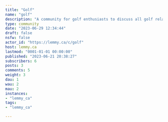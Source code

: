 ```yaml
---
title: "Golf" 
name: "golf"
description: "A community for golf enthusiasts to discuss all golf related things amateur and professional.Please keep the discourse respectful and free of hate and politics."
type: community
date: "2023-06-29 12:34:44"
draft: false
nsfw: false
actor_id: "https://lemmy.ca/c/golf"
host: lemmy.ca
lastmod: "0001-01-01 00:00:00"
published: "2023-06-21 20:38:27"
subscribers: 6
posts: 3
comments: 5
weight: 3
dau: 1
wau: 2
mau: 2
instances:
- "lemmy_ca"
tags: 
- "lemmy_ca"

---
```

